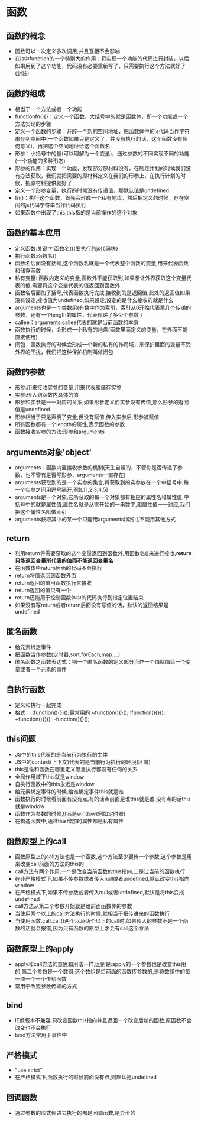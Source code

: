 # 函数

## 函数的概念

* 函数可以一次定义多次调用,并且互相不会影响
* 在js中function的一个特别大的作用：将实现一个功能的代码进行封装，以后如果用到了这个功能，代码没有必要重新写了，只需要执行这个方法就好了(封装)

## 函数的组成

* 相当于一个方法或者一个功能
* functionfn(){}：定义一个函数，大括号中的就是函数体，即一个功能或一个方法实现的步骤
* 定义一个函数的步骤：开辟一个新的空间地址，把函数体中的js代码当作字符串存到空间中(一个函数如果只是定义了，并没有执行的话，这个函数没有任何意义)，再把这个空间地址给这个函数名
* 形参：小括号中的量(可以理解为一个变量)，通过参数的不同实现不同的功能(一个功能的多种形态)
* 形参的作用：实现一个功能，发现部分原材料没有，在制定计划的时候我们没有办法获取，我们就把需要的原材料定义在我们的形参上，在执行计划的时候，把原材料提供就好了
* 定义一个形参变量，执行的时候没有传递值，那默认值是undefined
* fn()：执行这个函数，首先会形成一个私有地盘，然后把定义的时候，存在空间的js代码字符串当作代码执行
* 如果函数中出现了this,this指的是当前操作的这个对象

## 函数的基本应用

* 定义函数:关键字 函数名(){要执行的js代码块}
* 执行函数:函数名()
* 函数名后面没有括号,这个函数名就是一个代表整个函数的变量,用来代表函数和储存函数
* 私有变量: 函数内定义的变量,函数外不能获取到,如果想让外界获取这个变量代表的值,需要将这个变量代表的值返回到函数外
* 函数名后面加了括号,代表函数执行完成,接收到的是返回值,此处的返回值如果没有设定,接收值为undefined,如果设定,设定的是什么接收的就是什么
* arguments也是一个类数组(有数字作为索引，索引从0开始代表第几个传递的参数，还有一个length的属性，代表传递了多少个参数 )
* callee：arguments.callee代表的就是当前函数的本身
* 函数执行的时候，会形成一个私有的地盘(函数里面定义的变量，在外面不能直接使用)
* 闭包：函数执行的时候会形成一个新的私有的作用域，来保护里面的变量不受外界的干扰，我们把这种保护机制叫做闭包

## 函数的参数

* 形参:用来接收实参的变量,用来代表和储存实参
* 实参:传入到函数内具体的值
* 形参和实参是一一对应的关系,如果形参定义而实参没有传值,那么形参的返回值是undefined
* 形参相当于只是声明了变量,但没有赋值,传入实参后,形参被赋值
* 所有函数都有一个length的属性,表示函数的参数
* 函数接收实参的方法:形参和arguments 

## arguments对象'object'

* arguments：函数内置接收参数的机制(天生自带的，不管你是否传递了参数，也不管有是否写形参，arguments一直存在)
* arguments获取到的是一个实参的集合,将获取到的实参放在一个中括号中,每一个实参之间用逗号隔开,例如[1,2,3,4,5]
* arguments是一个对象,它所获取的每一个对象都有相应的属性名和属性值,中括号中的就是属性值,属性名就是从零开始的一串数字,和属性值一一对应,我们把这个属性名叫做索引
* arguments获取其中的某一个只能用arguments[索引],不能用其他方式

## return

* 利用return将需要获取的这个变量返回到函数外,用函数名()来进行接收,**return只能返回变量所代表的值而不能返回变量名**
* 在函数体中return后面的代码不会执行
* return将值返回到函数外面
* return返回的值用函数执行来接收
* return返回的值只有一个
* return还能用于控制函数体中的代码执行到指定位置结束
* 如果没有写return或者return后面没有写值的话，默认的返回结果是undefined

## 匿名函数

* 给元素绑定事件
* 把函数当作参数(定时器,sort,forEach,map....)
* 匿名函数之函数表达式：把一个匿名函数的定义部分当作一个值赋值给一个变量或者一个元素的事件

## 自执行函数

* 定义和执行一起完成
* 格式：
(function(){})();最常用的
~function(){}();
!function(){}();
+function(){}();
-function(){}();

## this问题

* JS中的this代表的是当前行为执行的主体
* JS中的context(上下文)代表的是当前行为执行的环境(区域)
* this是谁和函数在哪里定义哪里执行都没有任何的关系
* 全局作用域下this就是window
* 自执行函数中的this永远是window
* 给元素绑定事件的时候,给谁绑定事件this就是谁
* 函数执行的时候看前面有没有点,有的话点前面是谁this就是谁,没有点的话this就是window
* 函数作为参数的时候,this是window(例如定时器)
* 在构造函数中,通过this增加的属性都是私有属性

## 函数原型上的call

* 函数原型上的call方法也是一个函数,这个方法至少要传一个参数,这个参数是用来改变call前面的方法的this的
* call方法有两个作用,一个是改变当前函数的this指向,二是让当前的函数执行
* 在非严格模式下,如果不传参数或者传入null或者undefined,默认改变this指向window
* 在严格模式下,如果不传参数或者传入null或者undefined,默认是将this变成undefined
* call方法从第二个参数开始就是给前面函数传的参数
* 当使用两个以上的call方法执行的时候,就相当于把传进来的函数执行
* 当使用函数.call.call()两个以及两个以上的call时,如果传入的参数不是一个函数的话就会报错,因为只有函数的原型上才会有call这个方法

## 函数原型上的apply

* apply和call方法的意思和用法一样,区别是:apply的一个参数也是改变this用的,第二个参数是一个数组,这个数组是给前面的函数传参数的,是将数组中的每一项一个一个传给函数
* 常用于改变参数传递的方式

## bind

* IE低版本不兼容,只改变函数this指向并且返回一个改变后新的函数,原函数不会改变也不会执行
* bind方法常用于事件中

## 严格模式

* "use strict"
* 在严格模式下,函数执行的时候前面没有点,则默认是undefined 

## 回调函数

* 通过参数的形式传进去执行的都是回调函数,是异步的

